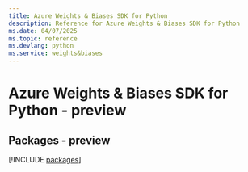 ```yaml
---
title: Azure Weights & Biases SDK for Python
description: Reference for Azure Weights & Biases SDK for Python
ms.date: 04/07/2025
ms.topic: reference
ms.devlang: python
ms.service: weights&biases
---
```

# Azure Weights & Biases SDK for Python - preview
## Packages - preview
[!INCLUDE [packages](weights-&-biases-index.md)]